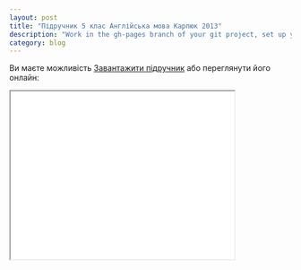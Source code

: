 ```yaml
---
layout: post
title: "Підручник 5 клас Англійська мова Карпюк 2013"
description: "Work in the gh-pages branch of your git project, set up your own domain with a CNAME"
category: blog
---
```


Ви маєте можливість [Завантажити підручник](https://pages.github.com/) або переглянути його онлайн:


<iframe src = "/ViewerJS/#../pdf/5_klas_anglijska_mova_karpjuk_2013.pdf" width='400' height='300' allowfullscreen webkitallowfullscreen></iframe> 
